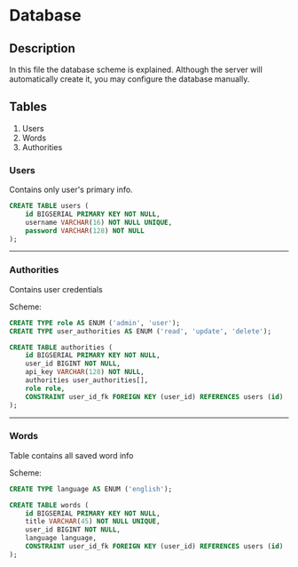 # Database

## Description

In this file the database scheme is explained. Although the server will automatically
create it, you may configure the database manually.

## Tables

1. Users
2. Words
3. Authorities

### Users

Contains only user's primary info.

```sql
CREATE TABLE users (
    id BIGSERIAL PRIMARY KEY NOT NULL,
    username VARCHAR(16) NOT NULL UNIQUE,
    password VARCHAR(128) NOT NULL
);
```
---

### Authorities

Contains user credentials

Scheme:
```sql
CREATE TYPE role AS ENUM ('admin', 'user');
CREATE TYPE user_authorities AS ENUM ('read', 'update', 'delete');

CREATE TABLE authorities (
    id BIGSERIAL PRIMARY KEY NOT NULL,
    user_id BIGINT NOT NULL,
    api_key VARCHAR(128) NOT NULL, 
    authorities user_authorities[],
    role role,
    CONSTRAINT user_id_fk FOREIGN KEY (user_id) REFERENCES users (id)
);
```
---
### Words

Table contains all saved word info

Scheme:
```sql
CREATE TYPE language AS ENUM ('english');

CREATE TABLE words (
    id BIGSERIAL PRIMARY KEY NOT NULL,
    title VARCHAR(45) NOT NULL UNIQUE,
    user_id BIGINT NOT NULL,
    language language,
    CONSTRAINT user_id_fk FOREIGN KEY (user_id) REFERENCES users (id)
);
```